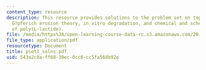 ```yaml
---
content_type: resource
description: This resource provides solutions to the problem set on topics such as
  G?pferich erosion theory, in vitro degradation, and chemical and schematic structures
  of poly(L-lactide).
file: /media/https%3A/open-learning-course-data-rc.s3.amazonaws.com/20-462j-molecular-principles-of-biomaterials-spring-2006/543a2c8aff6830ec0cc6cc5fa568b92e_pset1_solns.pdf
file_type: application/pdf
resourcetype: Document
title: pset1_solns.pdf
uid: 543a2c8a-ff68-30ec-0cc6-cc5fa568b92e
---
```

